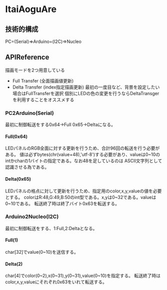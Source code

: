 # ItaiAoguAre

## 技術的構成
PC=(Serial)=>Arduino=(I2C)=>Nucleo

## APIReference
描画モードを2つ用意している
- Full Transfer (全面描画値更新)
- Delta Transfer (index指定描画更新)
最初の一度目など、背景を設定したい場合はFullTransferを選択
個別にLEDの色の変更を行うならDeltaTransgerを利用することをオススメする

### PC2Arduino(Serial)
最初に制御転送をする0x64->Full 0x65->Deltaになる。

#### Full(0x64)
LEDパネルのRGB全面に対する更新を行うため、合計96回の転送を行う必要がある。
値は必ずbytes(chr(value+48),'utf-8')する必要があり、valueは0~10のintかcharの1バイトの指定である。なお48を足しているのは ASCII文字列として認識させる為である。

#### Delta(0x65)
LEDパネルの格点に対して更新を行うため、指定用のcolor,x,y,valueの値を必要とする。
colorはR:48,G:49,B:50のint型である。x,yは0~32である。valueは0~10である。
転送終了時は終了バイト0x63を転送する。

### Arduino2Nucleo(I2C)
最初に制御転送をする、1:Full,2:Deltaとなる。

#### Full(1)
char[32]でvalue(0~10)を送信する。

#### Delta(2)
char[4]でcolor(0~2),x(0~31),y(0~31),value(0~10)を指定する。
転送終了時はcolor,x,y,valueにそれぞれ0x63をいれて転送する。